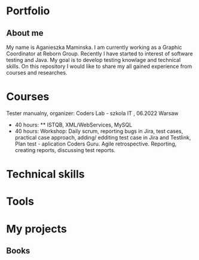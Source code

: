 # Portfolio
## About me
My name is Aganieszka Maminska. I am currently working as a Graphic Coordinator at Reborn Group. Recently I have started to interest of software testing and Java. My goal is to develop testing knowlage and technical skills. On this repository I would like to share my all gained experience from courses and researches.
# Courses
Tester manualny,
organizer: Coders Lab - szkola IT , 06.2022 Warsaw
* 40 hours: 
** ISTQB, XML/WebServices, MySQL
* 40 hours: Workshop:
Daily scrum, reporting bugs in Jira, test cases, practical case approach,
adding/ edditing test case in Jira and Testlink, Plan test - aplication Coders Guru.
Agile retrospective. Reporting, creating reports, discussing test reports.
# Technical skills
# Tools
# My projects
## Books
